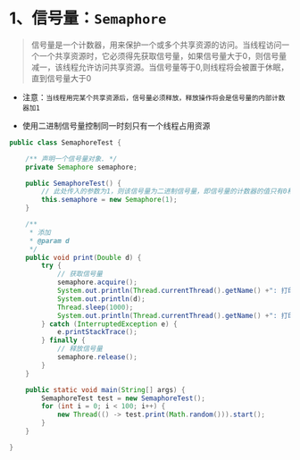 # 1、信号量：`Semaphore`

> 信号量是一个计数器，用来保护一个或多个共享资源的访问。当线程访问一个一个共享资源时，它必须得先获取信号量，如果信号量大于0，则信号量减一，该线程允许访问共享资源。当信号量等于0,则线程将会被置于休眠，直到信号量大于0  

-   注意：`当线程用完某个共享资源后，信号量必须释放，释放操作将会是信号量的内部计数器加1`

-   使用二进制信号量控制同一时刻只有一个线程占用资源

```java
public class SemaphoreTest {

    /** 声明一个信号量对象. */
    private Semaphore semaphore;

    public SemaphoreTest() {
        // 此处传入的参数为1，则该信号量为二进制信号量，即信号量的计数器的值只有0和1
        this.semaphore = new Semaphore(1);
    }

    /**
     * 添加
     * @param d
     */
    public void print(Double d) {
        try {
            // 获取信号量
            semaphore.acquire();
            System.out.println(Thread.currentThread().getName() +": 打印 start");
            System.out.println(d);
            Thread.sleep(1000);
            System.out.println(Thread.currentThread().getName() +": 打印 end");
        } catch (InterruptedException e) {
            e.printStackTrace();
        } finally {
            // 释放信号量
            semaphore.release();
        }
    }

    public static void main(String[] args) {
        SemaphoreTest test = new SemaphoreTest();
        for (int i = 0; i < 100; i++) {
            new Thread(() -> test.print(Math.random())).start();
        }
    }

}
```

